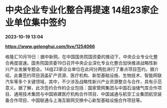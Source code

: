 # 中央企业专业化整合再提速 14组23家企业单位集中签约

**2023-10-19 13:04**

**https://www.gelonghui.com/live/1254066**

格隆汇10月19日｜据中新网，在中国国务院国资委的推动下，中央企业专业化整合再度提速。国务院国资委19日召开中央企业深化专业化整合加快推进战略性新兴产业发展专题会。14组23家企业单位在此间分两批进行了重点项目签约。据介绍，此番签约项目涵盖矿产资源、医疗机构、新型基础设施、生物技术、智能网联汽车等多个关键领域，其中，不少涉及战略性新兴产业资源整合与合作，具有示范意义。据了解，此次签约合作的企业包括：国家管网集团与中国石油储气库合作项目、通用技术集团与中国铁建医疗机构合作项目、中国诚通与航空工业集团航空装备合作项目、中国联通与上海互联网交换中心新型基础设施合作项目等。